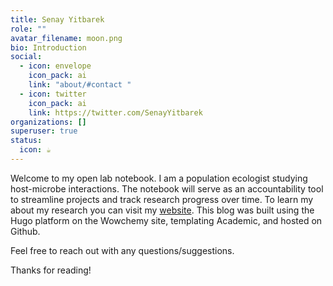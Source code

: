 ```yaml
---
title: Senay Yitbarek
role: ""
avatar_filename: moon.png
bio: Introduction
social:
  - icon: envelope
    icon_pack: ai
    link: "about/#contact "
  - icon: twitter
    icon_pack: ai
    link: https://twitter.com/SenayYitbarek
organizations: []
superuser: true
status:
  icon: ☕️
---
```

Welcome to my open lab notebook. I am a population ecologist studying host-microbe interactions. The notebook will serve as an accountability tool to streamline projects and track research progress over time. To learn my about my research you can visit my [website](https://www.senay.io). This blog was built using the Hugo platform on the Wowchemy site, templating Academic, and hosted on Github.

Feel free to reach out with  any questions/suggestions.

Thanks for reading!